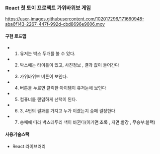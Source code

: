 ### React 첫 토이 프로젝트 가위바위보 게임

https://user-images.githubusercontent.com/102017296/171660948-aba6f143-2267-447f-992d-cbd8696e9606.mov

#### 구현 로드맵

- 1. 유저는 박스 두개를 볼 수 있다.
- 2. 박스에는 타이틀이 있고, 사진정보 , 결과 값이 들어간다
- 3. 가위바위보 버튼이 보인다.
- 4. 버튼을 누르면 클릭한 아이템이 유저눈에 보인다
- 5. 컴퓨너틑 랜덤하게 선택이 된다.
- 6. 3, 4번의 결과를 가지고 누가 이겼는지 승패 결정한다
- 7. 승패에 따라 박스테두리 색이 바뀐다(이기면:초록 , 지면:빨강 , 무승부:블랙)

#### 사용기술스택

- React 라이브러리
